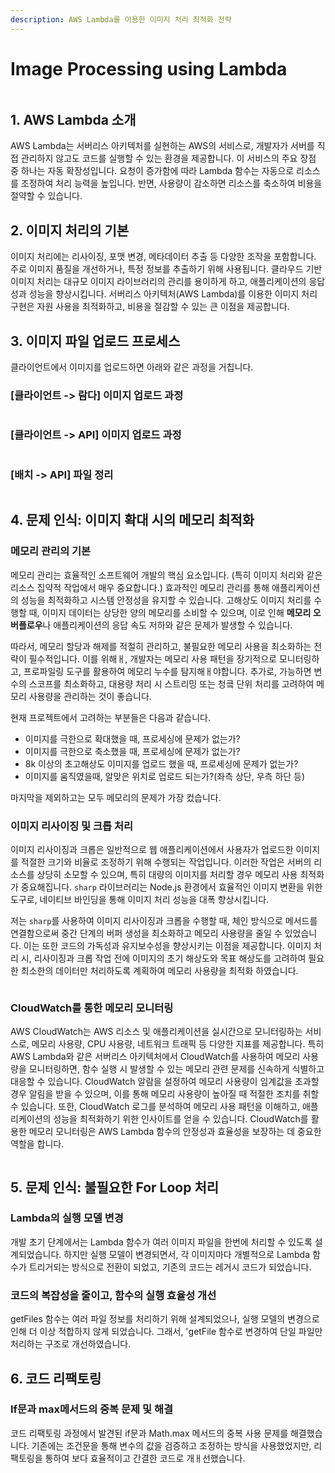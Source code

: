 ```yaml
---
description: AWS Lambda를 이용한 이미지 처리 최적화 전략
---
```


# Image Processing using Lambda

<figure><img src="../.gitbook/assets/image (1) (1) (1).png" alt=""><figcaption></figcaption></figure>



## 1. AWS Lambda 소개

AWS Lambda는 서버리스 아키텍처를 실현하는 AWS의 서비스로, 개발자가 서버를 직접 관리하지 않고도 코드를 실행할 수 있는 환경을 제공합니다. 이 서비스의 주요 장점 중 하나는 자동 확장성입니다. 요청이 증가함에 따라 Lambda 함수는 자동으로 리소스를 조정하여 처리 능력을 높입니다. 반면, 사용량이 감소하면 리소스를 축소하여 비용을 절약할 수 있습니다.



## 2. 이미지 처리의 기본

이미지 처리에는 리사이징, 포맷 변경, 메타데이터 추출 등 다양한 조작을 포함합니다. 주로 이미지 품질을 개선하거나, 특정 정보를 추출하기 위해 사용됩니다. 클라우드 기반 이미지 처리는 대규모 이미지 라이브러리의 관리를 용이하게 하고, 애플리케이션의 응답성과 성능을 향상시킵니다. 서버리스 아키텍처(AWS Lambda)를 이용한 이미지 처리 구현은 자원 사용을 최적화하고, 비용을 절감할 수 있는 큰 이점을 제공합니다.



## 3. 이미지 파일 업로드 프로세스

클라이언트에서 이미지를 업로드하면 아래와 같은 과정을 거칩니다.

### \[클라이언트 -> 람다] 이미지 업로드 과정

<figure><img src="../.gitbook/assets/image (3) (1) (1).png" alt=""><figcaption></figcaption></figure>



### \[클라이언트 -> API] 이미지 업로드 과정

<figure><img src="../.gitbook/assets/image (4) (1).png" alt=""><figcaption></figcaption></figure>



### \[배치 -> API] 파일 정리

<figure><img src="../.gitbook/assets/image (5) (1).png" alt=""><figcaption></figcaption></figure>



## 4. 문제 인식: 이미지 확대 시의 메모리 최적화

### 메모리 관리의 기본

메모리 관리는 효율적인 소프트웨어 개발의 핵심 요소입니다. (특히 이미지 처리와 같은 리소스 집약적 작업에서 매우 중요합니다.) 효과적인 메모리 관리를 통해 애플리케이션의 성능을 최적화하고 시스템 안정성을 유지할 수 있습니다. 고해상도 이미지 처리를 수행할 때, 이미지 데이터는 상당한 양의 메모리를 소비할 수 있으며, 이로 인해 **메모리 오버플로우**나 애플리케이션의 응답 속도 저하와 같은 문제가 발생할 수 있습니다.

따라서, 메모리 할당과 해제를 적절히 관리하고, 불필요한 메모리 사용을 최소화하는 전략이 필수적입니다. 이를 위해ㅐ, 개발자는 메모리 사용 패턴을 장기적으로 모니터링하고, 프로파일링 도구를 활용하여 메모리 누수를 탐지해ㅐ야합니다. 추가로, 가능하면 변수의 스코프를 최소화하고, 대용량 처리 시 스트리밍 또는 청킄 단위 처리를 고려하여 메모리 사용량을 관리하는 것이 좋습니다.

현재 프로젝트에서 고려하는 부분들은 다음과 같습니다.

* 이미지를 극한으로 확대했을 때, 프로세싱에 문제가 없는가?
* 이미지를 극한으로 축소했을 때, 프로세싱에 문제가 없는가?
* 8k 이상의 초고해상도 이미지를 업로드 했을 때, 프로세싱에 문제가 없는가?
* 이미지를 움직였을때, 알맞은 위치로 업로드 되는가?(좌측 상단, 우측 하단 등)

마지막을 제외하고는 모두 메모리의 문제가 가장 컸습니다.





### 이미지 리사이징 및 크롭 처리

이미지 리사이징과 크롭은 일반적으로 웹 애플리케이션에서 사용자가 업로드한 이미지를 적절한 크기와 비율로 조정하기 위해 수행되는 작업입니다. 이러한 작업은 서버의 리소스를 상당히 소모할 수 있으며, 특히 대량의 이미지를 처리할 경우 메모리 사용 최적화가 중요해집니다. `sharp` 라이브러리는 Node.js 환경에서 효율적인 이미지 변환을 위한 도구로, 네이티브 바인딩을 통해 이미지 처리 성능을 대폭 향상시킵니다.&#x20;

저는 `sharp`를 사용하여 이미지 리사이징과 크롭을 수행할 때, 체인 방식으로 메서드를 연결함으로써 중간 단계의 버퍼 생성을 최소화하고 메모리 사용량을 줄일 수 있었습니다. 이는 또한 코드의 가독성과 유지보수성을 향상시키는 이점을 제공합니다. 이미지 처리 시, 리사이징과 크롭 작업 전에 이미지의 초기 해상도와 목표 해상도를 고려하여 필요한 최소한의 데이터만 처리하도록 계획하여 메모리 사용량을 최적화 하였습니다.





<figure><img src="../.gitbook/assets/image (1) (1) (1) (1).png" alt=""><figcaption></figcaption></figure>

### CloudWatch를 통한 메모리 모니터링

AWS CloudWatch는 AWS 리소스 및 애플리케이션을 실시간으로 모니터링하는 서비스로, 메모리 사용량, CPU 사용량, 네트워크 트래픽 등 다양한 지표를 제공합니다. 특히 AWS Lambda와 같은 서버리스 아키텍처에서 CloudWatch를 사용하여 메모리 사용량을 모니터링하면, 함수 실행 시 발생할 수 있는 메모리 관련 문제를 신속하게 식별하고 대응할 수 있습니다. CloudWatch 알람을 설정하여 메모리 사용량이 임계값을 초과할 경우 알림을 받을 수 있으며, 이를 통해 메모리 사용량이 높아질 때 적절한 조치를 취할 수 있습니다. 또한, CloudWatch 로그를 분석하여 메모리 사용 패턴을 이해하고, 애플리케이션의 성능을 최적화하기 위한 인사이트를 얻을 수 있습니다. CloudWatch를 활용한 메모리 모니터링은 AWS Lambda 함수의 안정성과 효율성을 보장하는 데 중요한 역할을 합니다.

<figure><img src="../.gitbook/assets/image (2) (1) (1).png" alt=""><figcaption></figcaption></figure>



## 5. 문제 인식: 불필요한 For Loop 처리

### Lambda의 실행 모델 변경

개발 초기 단계에서는 Lambda 함수가 여러 이미지 파일을 한번에 처리할 수 있도록 설계되었습니다. 하지만 실행 모델이 변경되면서, 각 이미지마다 개별적으로 Lambda 함수가 트리거되는 방식으로 전환이 되었고, 기존의 코드는 레거시 코드가 되었습니다.



### 코드의 복잡성을  줄이고, 함수의 실행 효율성 개선

getFiles 함수는 여러 파일 정보를 처리하기 위해 설계되었으나, 실행 모델의 변경으로 인해 더 이상 적합하지 않게 되었습니다. 그래서, 'getFile 함수로 변경하여 단일 파일만 처리하는 구조로 개선하였습니다.



## 6. 코드 리팩토링

### If문과 max메서드의 중복 문제 및 해결

코드 리팩토링 과정에서 발견된 if문과 Math.max 메서드의 중복 사용 문제를 해결했습니다. 기존에는 조건문을 통해 변수의 값을 검증하고 조정하는 방식을 사용했었지만, 리팩토링을 통하여 보다 효율적이고 간결한 코드로 개ㅐ선했습니다.&#x20;





